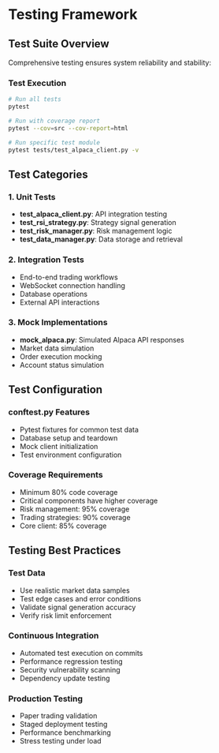 # Testing Framework

## Test Suite Overview

Comprehensive testing ensures system reliability and stability:

### Test Execution
```bash
# Run all tests
pytest

# Run with coverage report
pytest --cov=src --cov-report=html

# Run specific test module
pytest tests/test_alpaca_client.py -v
```

## Test Categories

### 1. Unit Tests
- **test_alpaca_client.py**: API integration testing
- **test_rsi_strategy.py**: Strategy signal generation
- **test_risk_manager.py**: Risk management logic
- **test_data_manager.py**: Data storage and retrieval

### 2. Integration Tests
- End-to-end trading workflows
- WebSocket connection handling
- Database operations
- External API interactions

### 3. Mock Implementations
- **mock_alpaca.py**: Simulated Alpaca API responses
- Market data simulation
- Order execution mocking
- Account status simulation

## Test Configuration

### conftest.py Features
- Pytest fixtures for common test data
- Database setup and teardown
- Mock client initialization
- Test environment configuration

### Coverage Requirements
- Minimum 80% code coverage
- Critical components have higher coverage
- Risk management: 95% coverage
- Trading strategies: 90% coverage
- Core client: 85% coverage

## Testing Best Practices

### Test Data
- Use realistic market data samples
- Test edge cases and error conditions
- Validate signal generation accuracy
- Verify risk limit enforcement

### Continuous Integration
- Automated test execution on commits
- Performance regression testing
- Security vulnerability scanning
- Dependency update testing

### Production Testing
- Paper trading validation
- Staged deployment testing
- Performance benchmarking
- Stress testing under load